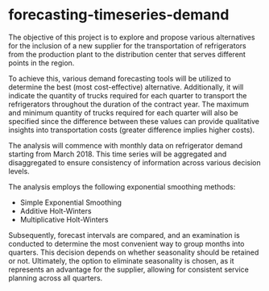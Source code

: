 # forecasting-timeseries-demand  
The objective of this project is to explore and propose various alternatives for the inclusion of a new supplier for the transportation of refrigerators from the production plant to the distribution center that serves different points in the region.

To achieve this, various demand forecasting tools will be utilized to determine the best (most cost-effective) alternative. Additionally, it will indicate the quantity of trucks required for each quarter to transport the refrigerators throughout the duration of the contract year. The maximum and minimum quantity of trucks required for each quarter will also be specified since the difference between these values can provide qualitative insights into transportation costs (greater difference implies higher costs).

The analysis will commence with monthly data on refrigerator demand starting from March 2018. This time series will be aggregated and disaggregated to ensure consistency of information across various decision levels.

The analysis employs the following exponential smoothing methods:
- Simple Exponential Smoothing
- Additive Holt-Winters
- Multiplicative Holt-Winters

Subsequently, forecast intervals are compared, and an examination is conducted to determine the most convenient way to group months into quarters. This decision depends on whether seasonality should be retained or not. Ultimately, the option to eliminate seasonality is chosen, as it represents an advantage for the supplier, allowing for consistent service planning across all quarters.
